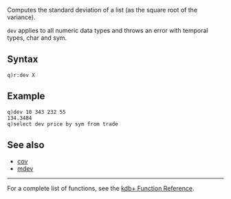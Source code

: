 Computes the standard deviation of a list (as the square root of the variance).

`dev` applies to all numeric data types and throws an error with temporal types, char and sym.

Syntax
------

    q)r:dev X

Example
-------

    q)dev 10 343 232 55
    134.3484
    q)select dev price by sym from trade

See also
--------

-   [cov](Reference/cov "wikilink")
-   [mdev](Reference/mdev "wikilink")

------------------------------------------------------------------------

For a complete list of functions, see the [kdb+ Function Reference](Reference "wikilink").
